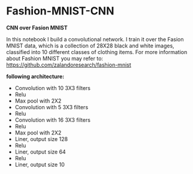 # Fashion-MNIST-CNN

**CNN over Fasion MNIST**

In this notebook I build a convolutional network.
I train it over the Fasion MNIST data, which is a collection of 28X28 black and white images, classified into 10 different classes of clothing items.
For more information about Fashion MNIST you may refer to: https://github.com/zalandoresearch/fashion-mnist 

**following architecture:**

* Convolution with 10 3X3 filters
* Relu
* Max pool with 2X2
* Convolution with 5 3X3 filters
* Relu
* Convolution with 16 3X3 filters
* Relu
* Max pool with 2X2
* Liner, output size 128
* Relu
* Liner, output size 64
* Relu
* Liner, output size 10
